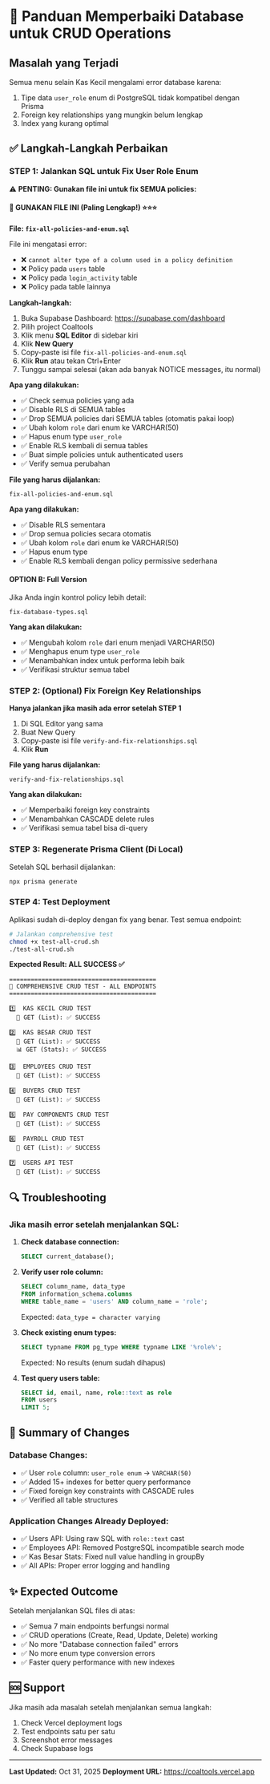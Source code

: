 # 🔧 Panduan Memperbaiki Database untuk CRUD Operations

## Masalah yang Terjadi
Semua menu selain Kas Kecil mengalami error database karena:
1. Tipe data `user_role` enum di PostgreSQL tidak kompatibel dengan Prisma
2. Foreign key relationships yang mungkin belum lengkap
3. Index yang kurang optimal

## ✅ Langkah-Langkah Perbaikan

### STEP 1: Jalankan SQL untuk Fix User Role Enum

⚠️ **PENTING: Gunakan file ini untuk fix SEMUA policies:**

#### 🎯 **GUNAKAN FILE INI** (Paling Lengkap!) ⭐⭐⭐

**File: `fix-all-policies-and-enum.sql`**

File ini mengatasi error:
- ❌ `cannot alter type of a column used in a policy definition`
- ❌ Policy pada `users` table
- ❌ Policy pada `login_activity` table
- ❌ Policy pada table lainnya

**Langkah-langkah:**

1. Buka Supabase Dashboard: https://supabase.com/dashboard
2. Pilih project Coaltools
3. Klik menu **SQL Editor** di sidebar kiri
4. Klik **New Query**
5. Copy-paste isi file `fix-all-policies-and-enum.sql`
6. Klik **Run** atau tekan Ctrl+Enter
7. Tunggu sampai selesai (akan ada banyak NOTICE messages, itu normal)

**Apa yang dilakukan:**
- ✅ Check semua policies yang ada
- ✅ Disable RLS di SEMUA tables
- ✅ Drop SEMUA policies dari SEMUA tables (otomatis pakai loop)
- ✅ Ubah kolom `role` dari enum ke VARCHAR(50)
- ✅ Hapus enum type `user_role`
- ✅ Enable RLS kembali di semua tables
- ✅ Buat simple policies untuk authenticated users
- ✅ Verify semua perubahan

**File yang harus dijalankan:**
```
fix-all-policies-and-enum.sql
```

**Apa yang dilakukan:**
- ✅ Disable RLS sementara
- ✅ Drop semua policies secara otomatis
- ✅ Ubah kolom `role` dari enum ke VARCHAR(50)
- ✅ Hapus enum type
- ✅ Enable RLS kembali dengan policy permissive sederhana

#### OPTION B: Full Version
Jika Anda ingin kontrol policy lebih detail:
```
fix-database-types.sql
```

**Yang akan dilakukan:**
- ✅ Mengubah kolom `role` dari enum menjadi VARCHAR(50)
- ✅ Menghapus enum type `user_role`
- ✅ Menambahkan index untuk performa lebih baik
- ✅ Verifikasi struktur semua tabel

### STEP 2: (Optional) Fix Foreign Key Relationships

**Hanya jalankan jika masih ada error setelah STEP 1**

1. Di SQL Editor yang sama
2. Buat New Query
3. Copy-paste isi file `verify-and-fix-relationships.sql`
4. Klik **Run**

**File yang harus dijalankan:**
```
verify-and-fix-relationships.sql
```

**Yang akan dilakukan:**
- ✅ Memperbaiki foreign key constraints
- ✅ Menambahkan CASCADE delete rules
- ✅ Verifikasi semua tabel bisa di-query

### STEP 3: Regenerate Prisma Client (Di Local)

Setelah SQL berhasil dijalankan:

```bash
npx prisma generate
```

### STEP 4: Test Deployment

Aplikasi sudah di-deploy dengan fix yang benar. Test semua endpoint:

```bash
# Jalankan comprehensive test
chmod +x test-all-crud.sh
./test-all-crud.sh
```

**Expected Result: ALL SUCCESS ✅**

```
=========================================
🧪 COMPREHENSIVE CRUD TEST - ALL ENDPOINTS
=========================================

1️⃣  KAS KECIL CRUD TEST
  📖 GET (List): ✅ SUCCESS

2️⃣  KAS BESAR CRUD TEST
  📖 GET (List): ✅ SUCCESS
  📊 GET (Stats): ✅ SUCCESS

3️⃣  EMPLOYEES CRUD TEST
  📖 GET (List): ✅ SUCCESS

4️⃣  BUYERS CRUD TEST
  📖 GET (List): ✅ SUCCESS

5️⃣  PAY COMPONENTS CRUD TEST
  📖 GET (List): ✅ SUCCESS

6️⃣  PAYROLL CRUD TEST
  📖 GET (List): ✅ SUCCESS

7️⃣  USERS API TEST
  📖 GET (List): ✅ SUCCESS
```

## 🔍 Troubleshooting

### Jika masih error setelah menjalankan SQL:

1. **Check database connection:**
   ```sql
   SELECT current_database();
   ```

2. **Verify user role column:**
   ```sql
   SELECT column_name, data_type
   FROM information_schema.columns
   WHERE table_name = 'users' AND column_name = 'role';
   ```

   Expected: `data_type = character varying`

3. **Check existing enum types:**
   ```sql
   SELECT typname FROM pg_type WHERE typname LIKE '%role%';
   ```

   Expected: No results (enum sudah dihapus)

4. **Test query users table:**
   ```sql
   SELECT id, email, name, role::text as role
   FROM users
   LIMIT 5;
   ```

## 📝 Summary of Changes

### Database Changes:
- ✅ User `role` column: `user_role enum` → `VARCHAR(50)`
- ✅ Added 15+ indexes for better query performance
- ✅ Fixed foreign key constraints with CASCADE rules
- ✅ Verified all table structures

### Application Changes Already Deployed:
- ✅ Users API: Using raw SQL with `role::text` cast
- ✅ Employees API: Removed PostgreSQL incompatible search mode
- ✅ Kas Besar Stats: Fixed null value handling in groupBy
- ✅ All APIs: Proper error logging and handling

## ✨ Expected Outcome

Setelah menjalankan SQL files di atas:
- ✅ Semua 7 main endpoints berfungsi normal
- ✅ CRUD operations (Create, Read, Update, Delete) working
- ✅ No more "Database connection failed" errors
- ✅ No more enum type conversion errors
- ✅ Faster query performance with new indexes

## 🆘 Support

Jika masih ada masalah setelah menjalankan semua langkah:
1. Check Vercel deployment logs
2. Test endpoints satu per satu
3. Screenshot error messages
4. Check Supabase logs

---
**Last Updated:** Oct 31, 2025
**Deployment URL:** https://coaltools.vercel.app
